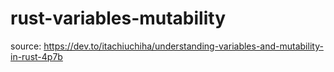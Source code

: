 # rust-variables-mutability

source: https://dev.to/itachiuchiha/understanding-variables-and-mutability-in-rust-4p7b